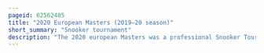 ```yaml
---
pageid: 62562405
title: "2020 European Masters (2019–20 season)"
short_summary: "Snooker tournament"
description: "The 2020 european Masters was a professional Snooker Tournament taking Place in Dornbirn Austria from 22 to 26 january 2020. It was organised by the World professional Billiards and Snooker Association and was the ninth ranking Event of the 201920 Season after the 2019 uk Championship and preceding the german Masters 2020. It was the twenty-first Edition of european Masters first held in 1989. The Event was sponsored by the Bet Company Betvictor."
---
```

